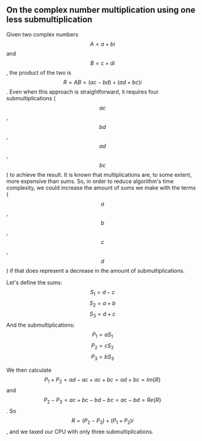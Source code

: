 ## On the complex number multiplication using one less submultiplication

Given two complex numbers $$A=a+bi$$ and $$B=c+di$$, the product of the two is $$R=AB=(ac-bd) + (ad+bc)i$$.
Even when this approach is straightforward, it requires four submultiplications ($$ac$$, $$bd$$, $$ad$$, $$bc$$) to achieve the result. It is known that multiplications are, to some extent, more expensive than sums. So, in order to reduce algorithm's time complexity, we could increase the amount of sums we make with the terms ($$a$$, $$b$$, $$c$$, $$d$$) if that does represent a decrease in the amount of submultiplications.

Let's define the sums: 
$$S_1 = d-c$$
$$S_2 = a+b$$
$$S_3=d+c$$
And the submultiplications:
$$P_1=aS_1$$
$$P_2=cS_2$$
$$P_3=bS_3$$

We then calculate $$P_1+P_2=ad-ac+ac+bc=ad+bc=Im\{R\}$$ and $$P_2-P_3=ac+bc-bd-bc=ac-bd=Re\{R\}$$.
So $$R=(P_2-P_3)+(P_1+P_2)i$$, and we taxed our CPU with only three submultiplications.